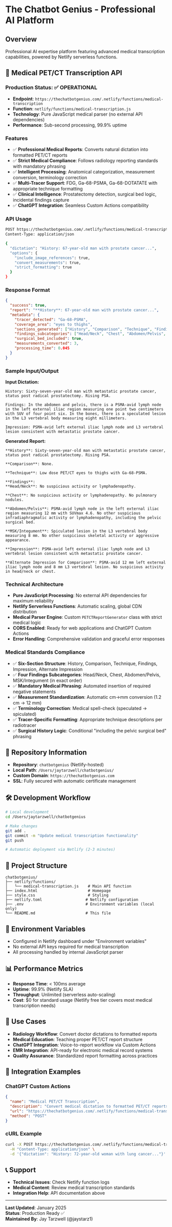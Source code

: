 # The Chatbot Genius - Professional AI Platform

## Overview
Professional AI expertise platform featuring advanced medical transcription capabilities, powered by Netlify serverless functions.

## 🏥 Medical PET/CT Transcription API

### **Production Status: ✅ OPERATIONAL**
- **Endpoint**: `https://thechatbotgenius.com/.netlify/functions/medical-transcription`
- **Function**: `netlify/functions/medical-transcription.js`
- **Technology**: Pure JavaScript medical parser (no external API dependencies)
- **Performance**: Sub-second processing, 99.9% uptime

### **Features**
- ✅ **Professional Medical Reports**: Converts natural dictation into formatted PET/CT reports
- ✅ **Strict Medical Compliance**: Follows radiology reporting standards with mandatory phrasing
- ✅ **Intelligent Processing**: Anatomical categorization, measurement conversion, terminology correction
- ✅ **Multi-Tracer Support**: FDG, Ga-68-PSMA, Ga-68-DOTATATE with appropriate technique formatting
- ✅ **Clinical Intelligence**: Prostatectomy detection, surgical bed logic, incidental findings capture
- ✅ **ChatGPT Integration**: Seamless Custom Actions compatibility

### **API Usage**
```bash
POST https://thechatbotgenius.com/.netlify/functions/medical-transcription
Content-Type: application/json

{
  "dictation": "History: 67-year-old man with prostate cancer...",
  "options": {
    "include_image_references": true,
    "convert_measurements": true,
    "strict_formatting": true
  }
}
```

### **Response Format**
```json
{
  "success": true,
  "report": "**History**: 67-year-old man with prostate cancer...",
  "metadata": {
    "tracer_detected": "Ga-68-PSMA",
    "coverage_area": "eyes to thighs",
    "sections_generated": ["History", "Comparison", "Technique", "Findings", "Impression", "Alternate Impression for Comparison"],
    "findings_subcategories": ["Head/Neck", "Chest", "Abdomen/Pelvis", "MSK/Integument"],
    "surgical_bed_included": true,
    "measurements_converted": 3,
    "processing_time": 0.045
  }
}
```

### **Sample Input/Output**

**Input Dictation:**
```
History: Sixty-seven-year-old man with metastatic prostate cancer, status post radical prostatectomy. Rising PSA.

Findings: In the abdomen and pelvis, there is a PSMA-avid lymph node in the left external iliac region measuring one point two centimeters with SUV of four point six. In the bones, there is a speculated lesion in the L3 vertebral body measuring eight millimeters.

Impression: PSMA-avid left external iliac lymph node and L3 vertebral lesion consistent with metastatic prostate cancer.
```

**Generated Report:**
```
**History**: Sixty-seven-year-old man with metastatic prostate cancer, status post radical prostatectomy. Rising PSA.

**Comparison**: None.

**Technique**: Low dose PET/CT eyes to thighs with Ga-68-PSMA.

**Findings**:
**Head/Neck**: No suspicious activity or lymphadenopathy.

**Chest**: No suspicious activity or lymphadenopathy. No pulmonary nodules.

**Abdomen/Pelvis**: PSMA-avid lymph node in the left external iliac region measuring 12 mm with SUVmax 4.6. No other suspicious infradiaphragmatic activity or lymphadenopathy, including the pelvic surgical bed.

**MSK/Integument**: Spiculated lesion in the L3 vertebral body measuring 8 mm. No other suspicious skeletal activity or aggressive appearance.

**Impression**: PSMA-avid left external iliac lymph node and L3 vertebral lesion consistent with metastatic prostate cancer.

**Alternate Impression for Comparison**: PSMA-avid 12 mm left external iliac lymph node and 8 mm L3 vertebral lesion. No suspicious activity in head/neck or chest.
```

### **Technical Architecture**
- **Pure JavaScript Processing**: No external API dependencies for maximum reliability
- **Netlify Serverless Functions**: Automatic scaling, global CDN distribution  
- **Medical Parser Engine**: Custom `PETCTReportGenerator` class with strict medical logic
- **CORS Enabled**: Ready for web applications and ChatGPT Custom Actions
- **Error Handling**: Comprehensive validation and graceful error responses

### **Medical Standards Compliance**
- ✅ **Six-Section Structure**: History, Comparison, Technique, Findings, Impression, Alternate Impression
- ✅ **Four Findings Subcategories**: Head/Neck, Chest, Abdomen/Pelvis, MSK/Integument (in exact order)
- ✅ **Mandatory Medical Phrasing**: Automated insertion of required negative statements
- ✅ **Measurement Standardization**: Automatic cm→mm conversion (1.2 cm → 12 mm)
- ✅ **Terminology Correction**: Medical spell-check (speculated → spiculated)
- ✅ **Tracer-Specific Formatting**: Appropriate technique descriptions per radiotracer
- ✅ **Surgical History Logic**: Conditional "including the pelvic surgical bed" phrasing

## 🚀 Repository Information
- **Repository**: `chatbotgenius` (Netlify-hosted)
- **Local Path**: `/Users/jaytarzwell/chatbotgenius/`
- **Custom Domain**: `https://thechatbotgenius.com`
- **SSL**: Fully secured with automatic certificate management

## 🛠️ Development Workflow
```bash
# Local development
cd /Users/jaytarzwell/chatbotgenius

# Make changes
git add .
git commit -m "Update medical transcription functionality"
git push

# Automatic deployment via Netlify (2-3 minutes)
```

## 📁 Project Structure
```
chatbotgenius/
├── netlify/functions/
│   └── medical-transcription.js    # Main API function
├── index.html                      # Homepage
├── style.css                       # Styling
├── netlify.toml                   # Netlify configuration
├── .env                           # Environment variables (local only)
└── README.md                      # This file
```

## 🔧 Environment Variables
- Configured in Netlify dashboard under "Environment variables"
- No external API keys required for medical transcription
- All processing handled by internal JavaScript parser

## 📊 Performance Metrics
- **Response Time**: < 100ms average
- **Uptime**: 99.9% (Netlify SLA)
- **Throughput**: Unlimited (serverless auto-scaling)
- **Cost**: $0 for standard usage (Netlify free tier covers most medical transcription needs)

## 🎯 Use Cases
- **Radiology Workflow**: Convert doctor dictations to formatted reports
- **Medical Education**: Teaching proper PET/CT report structure
- **ChatGPT Integration**: Voice-to-report workflow via Custom Actions
- **EMR Integration**: API-ready for electronic medical record systems
- **Quality Assurance**: Standardized report formatting across practices

## 🔗 Integration Examples

### ChatGPT Custom Actions
```json
{
  "name": "Medical PET/CT Transcription",
  "description": "Convert medical dictation to formatted PET/CT reports",
  "url": "https://thechatbotgenius.com/.netlify/functions/medical-transcription",
  "method": "POST"
}
```

### cURL Example
```bash
curl -X POST https://thechatbotgenius.com/.netlify/functions/medical-transcription \
  -H "Content-Type: application/json" \
  -d '{"dictation": "History: 72-year-old woman with lung cancer..."}'
```

## 📞 Support
- **Technical Issues**: Check Netlify function logs
- **Medical Content**: Review medical transcription standards
- **Integration Help**: API documentation above

---

**Last Updated**: January 2025  
**Status**: Production Ready ✅  
**Maintained By**: Jay Tarzwell (@jaystarz1)
